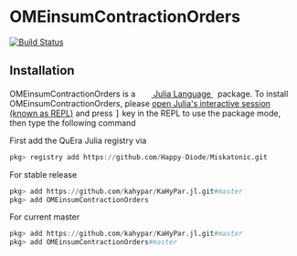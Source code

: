 # OMEinsumContractionOrders

[![Build Status](https://github.com/Happy-Diode/OMEinsumContractionOrders.jl/workflows/CI/badge.svg)](https://github.com/Happy-Diode/OMEinsumContractionOrders.jl/actions)

## Installation
<p>
OMEinsumContractionOrders is a &nbsp;
    <a href="https://julialang.org">
        <img src="https://julialang.org/favicon.ico" width="16em">
        Julia Language
    </a>
    &nbsp; package. To install OMEinsumContractionOrders,
    please <a href="https://docs.julialang.org/en/v1/manual/getting-started/">open
    Julia's interactive session (known as REPL)</a> and press <kbd>]</kbd> key in the REPL to use the package mode, then type the following command
</p>

First add the QuEra Julia registry via

```julia
pkg> registry add https://github.com/Happy-Diode/Miskatonic.git
```

For stable release

```julia
pkg> add https://github.com/kahypar/KaHyPar.jl.git#master
pkg> add OMEinsumContractionOrders
```

For current master

```julia
pkg> add https://github.com/kahypar/KaHyPar.jl.git#master
pkg> add OMEinsumContractionOrders#master
```
